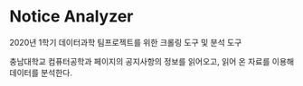 # Notice Analyzer
2020년 1학기 데이터과학 팀프로젝트를 위한 크롤링 도구 및 분석 도구

충남대학교 컴퓨터공학과 페이지의 공지사항의 정보를 읽어오고, 읽어 온 자료를 이용해 데이터를 분석한다.
